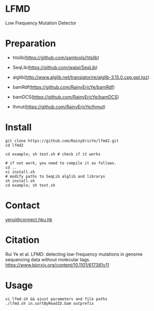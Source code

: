 # LFMD
Low Frequency Mutation Detector

# Preparation

* htslib(https://github.com/samtools/htslib)
- SeqLib(https://github.com/walaj/SeqLib)
* alglib(http://www.alglib.net/translator/re/alglib-3.15.0.cpp.gpl.tgz)
- bamRdf(https://github.com/RainyEricYe/bamRdf)
* bamDCS(https://github.com/RainyEricYe/bamDCS)
- lhmut(https://github.com/RainyEricYe/lhmut)

# Install
    git clone https://github.com/RainyEricYe/lfmd2.git
    cd lfmd2

    cd example; sh test.sh # check if it works

    # if not work, you need to compile it as follows.
    cd ..
    vi install.sh
    # modify paths to SeqLib alglib and librarys    
    sh install.sh
    cd example; sh test.sh

    

# Contact
  yerui@connect.hku.hk
  
# Citation
Rui Ye et al. LFMD: detecting low-frequency mutations in genome sequencing data without molecular tags. https://www.biorxiv.org/content/10.1101/617381v11
  
# Usage
    vi lfmd.sh && ajust parameters and file paths
    ./lfmd.sh in.sortByReadID.bam outprefix
